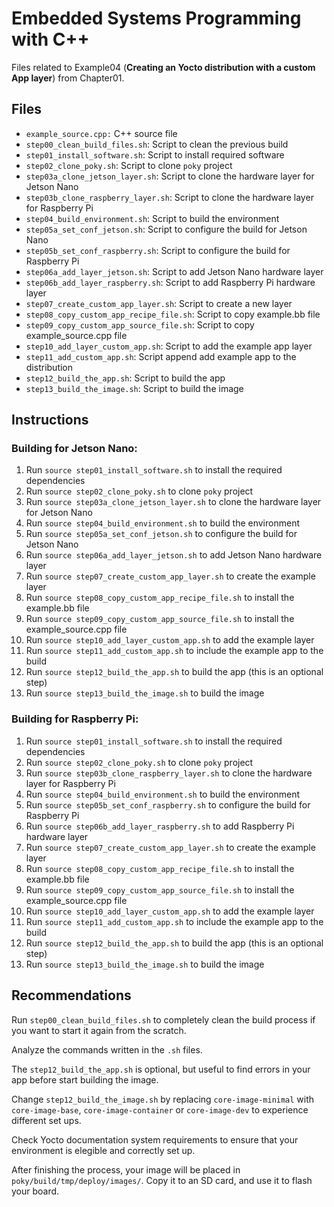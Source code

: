 # Embedded Systems Programming with C++

Files related to Example04 (**Creating an Yocto distribution with a custom App layer**) from Chapter01.

## Files

* `example_source.cpp:` C++ source file
* `step00_clean_build_files.sh`: Script to clean the previous build
* `step01_install_software.sh`: Script to install required software
* `step02_clone_poky.sh`: Script to clone `poky` project
* `step03a_clone_jetson_layer.sh`: Script to clone the hardware layer for Jetson Nano
* `step03b_clone_raspberry_layer.sh`: Script to clone the hardware layer for Raspberry Pi
* `step04_build_environment.sh`: Script to build the environment
* `step05a_set_conf_jetson.sh`: Script to configure the build for Jetson Nano
* `step05b_set_conf_raspberry.sh`: Script to configure the build for Raspberry Pi
* `step06a_add_layer_jetson.sh`: Script to add Jetson Nano hardware layer
* `step06b_add_layer_raspberry.sh`: Script to add Raspberry Pi hardware layer
* `step07_create_custom_app_layer.sh`: Script to create a new layer
* `step08_copy_custom_app_recipe_file.sh`: Script to copy example.bb file
* `step09_copy_custom_app_source_file.sh`: Script to copy example_source.cpp file
* `step10_add_layer_custom_app.sh`: Script to add the example app layer
* `step11_add_custom_app.sh`: Script append add example app to the distribution
* `step12_build_the_app.sh`: Script to build the app
* `step13_build_the_image.sh`: Script to build the image

## Instructions

### Building for Jetson Nano:

1. Run `source step01_install_software.sh` to install the required dependencies
2. Run `source step02_clone_poky.sh` to clone `poky` project
3. Run `source step03a_clone_jetson_layer.sh` to clone the hardware layer for Jetson Nano
4. Run `source step04_build_environment.sh` to build the environment
5. Run `source step05a_set_conf_jetson.sh` to configure the build for Jetson Nano
6. Run `source step06a_add_layer_jetson.sh` to add Jetson Nano hardware layer
7. Run `source step07_create_custom_app_layer.sh` to create the example layer
8. Run `source step08_copy_custom_app_recipe_file.sh` to install the example.bb file
9. Run `source step09_copy_custom_app_source_file.sh` to install the example_source.cpp file
10. Run `source step10_add_layer_custom_app.sh` to add the example layer
11. Run `source step11_add_custom_app.sh` to include the example app to the build
12. Run `source step12_build_the_app.sh` to build the app (this is an optional step)
13. Run `source step13_build_the_image.sh` to build the image

### Building for Raspberry Pi:

1. Run `source step01_install_software.sh` to install the required dependencies
2. Run `source step02_clone_poky.sh` to clone `poky` project
3. Run `source step03b_clone_raspberry_layer.sh` to clone the hardware layer for Raspberry Pi
4. Run `source step04_build_environment.sh` to build the environment
5. Run `source step05b_set_conf_raspberry.sh` to configure the build for Raspberry Pi
6. Run `source step06b_add_layer_raspberry.sh` to add Raspberry Pi hardware layer
7. Run `source step07_create_custom_app_layer.sh` to create the example layer
8. Run `source step08_copy_custom_app_recipe_file.sh` to install the example.bb file
9. Run `source step09_copy_custom_app_source_file.sh` to install the example_source.cpp file
10. Run `source step10_add_layer_custom_app.sh` to add the example layer
11. Run `source step11_add_custom_app.sh` to include the example app to the build
12. Run `source step12_build_the_app.sh` to build the app (this is an optional step)
13. Run `source step13_build_the_image.sh` to build the image

## Recommendations

Run `step00_clean_build_files.sh` to completely clean the build process if you want to start it again from the scratch.

Analyze the commands written in the `.sh` files.

The `step12_build_the_app.sh` is optional, but useful to find errors in your app before start building the image.

Change `step12_build_the_image.sh` by replacing `core-image-minimal` with `core-image-base`, `core-image-container` or `core-image-dev` to experience different set ups.

Check Yocto documentation system requirements to ensure that your environment is elegible and correctly set up.

After finishing the process, your image will be placed in `poky/build/tmp/deploy/images/`. Copy it to an SD card, and use it to flash your board.
